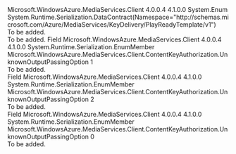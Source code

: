<Type Name="UnknownOutputPassingOption" FullName="Microsoft.WindowsAzure.MediaServices.Client.ContentKeyAuthorization.UnknownOutputPassingOption">
  <TypeSignature Language="C#" Value="public enum UnknownOutputPassingOption" />
  <TypeSignature Language="ILAsm" Value=".class public auto ansi sealed UnknownOutputPassingOption extends System.Enum" />
  <TypeSignature Language="DocId" Value="T:Microsoft.WindowsAzure.MediaServices.Client.ContentKeyAuthorization.UnknownOutputPassingOption" />
  <TypeSignature Language="VB.NET" Value="Public Enum UnknownOutputPassingOption" />
  <TypeSignature Language="F#" Value="type UnknownOutputPassingOption = " />
  <AssemblyInfo>
    <AssemblyName>Microsoft.WindowsAzure.MediaServices.Client</AssemblyName>
    <AssemblyVersion>4.0.0.4</AssemblyVersion>
    <AssemblyVersion>4.1.0.0</AssemblyVersion>
  </AssemblyInfo>
  <Base>
    <BaseTypeName>System.Enum</BaseTypeName>
  </Base>
  <Attributes>
    <Attribute>
      <AttributeName>System.Runtime.Serialization.DataContract(Namespace="http://schemas.microsoft.com/Azure/MediaServices/KeyDelivery/PlayReadyTemplate/v1")</AttributeName>
    </Attribute>
  </Attributes>
  <Docs>
    <summary>To be added.</summary>
    <remarks>To be added.</remarks>
  </Docs>
  <Members>
    <Member MemberName="Allowed">
      <MemberSignature Language="C#" Value="Allowed" />
      <MemberSignature Language="ILAsm" Value=".field public static literal valuetype Microsoft.WindowsAzure.MediaServices.Client.ContentKeyAuthorization.UnknownOutputPassingOption Allowed = int32(1)" />
      <MemberSignature Language="DocId" Value="F:Microsoft.WindowsAzure.MediaServices.Client.ContentKeyAuthorization.UnknownOutputPassingOption.Allowed" />
      <MemberSignature Language="VB.NET" Value="Allowed" />
      <MemberSignature Language="F#" Value="Allowed = 1" Usage="Microsoft.WindowsAzure.MediaServices.Client.ContentKeyAuthorization.UnknownOutputPassingOption.Allowed" />
      <MemberType>Field</MemberType>
      <AssemblyInfo>
        <AssemblyName>Microsoft.WindowsAzure.MediaServices.Client</AssemblyName>
        <AssemblyVersion>4.0.0.4</AssemblyVersion>
        <AssemblyVersion>4.1.0.0</AssemblyVersion>
      </AssemblyInfo>
      <Attributes>
        <Attribute>
          <AttributeName>System.Runtime.Serialization.EnumMember</AttributeName>
        </Attribute>
      </Attributes>
      <ReturnValue>
        <ReturnType>Microsoft.WindowsAzure.MediaServices.Client.ContentKeyAuthorization.UnknownOutputPassingOption</ReturnType>
      </ReturnValue>
      <MemberValue>1</MemberValue>
      <Docs>
        <summary>To be added.</summary>
      </Docs>
    </Member>
    <Member MemberName="AllowedWithVideoConstriction">
      <MemberSignature Language="C#" Value="AllowedWithVideoConstriction" />
      <MemberSignature Language="ILAsm" Value=".field public static literal valuetype Microsoft.WindowsAzure.MediaServices.Client.ContentKeyAuthorization.UnknownOutputPassingOption AllowedWithVideoConstriction = int32(2)" />
      <MemberSignature Language="DocId" Value="F:Microsoft.WindowsAzure.MediaServices.Client.ContentKeyAuthorization.UnknownOutputPassingOption.AllowedWithVideoConstriction" />
      <MemberSignature Language="VB.NET" Value="AllowedWithVideoConstriction" />
      <MemberSignature Language="F#" Value="AllowedWithVideoConstriction = 2" Usage="Microsoft.WindowsAzure.MediaServices.Client.ContentKeyAuthorization.UnknownOutputPassingOption.AllowedWithVideoConstriction" />
      <MemberType>Field</MemberType>
      <AssemblyInfo>
        <AssemblyName>Microsoft.WindowsAzure.MediaServices.Client</AssemblyName>
        <AssemblyVersion>4.0.0.4</AssemblyVersion>
        <AssemblyVersion>4.1.0.0</AssemblyVersion>
      </AssemblyInfo>
      <Attributes>
        <Attribute>
          <AttributeName>System.Runtime.Serialization.EnumMember</AttributeName>
        </Attribute>
      </Attributes>
      <ReturnValue>
        <ReturnType>Microsoft.WindowsAzure.MediaServices.Client.ContentKeyAuthorization.UnknownOutputPassingOption</ReturnType>
      </ReturnValue>
      <MemberValue>2</MemberValue>
      <Docs>
        <summary>To be added.</summary>
      </Docs>
    </Member>
    <Member MemberName="NotAllowed">
      <MemberSignature Language="C#" Value="NotAllowed" />
      <MemberSignature Language="ILAsm" Value=".field public static literal valuetype Microsoft.WindowsAzure.MediaServices.Client.ContentKeyAuthorization.UnknownOutputPassingOption NotAllowed = int32(0)" />
      <MemberSignature Language="DocId" Value="F:Microsoft.WindowsAzure.MediaServices.Client.ContentKeyAuthorization.UnknownOutputPassingOption.NotAllowed" />
      <MemberSignature Language="VB.NET" Value="NotAllowed" />
      <MemberSignature Language="F#" Value="NotAllowed = 0" Usage="Microsoft.WindowsAzure.MediaServices.Client.ContentKeyAuthorization.UnknownOutputPassingOption.NotAllowed" />
      <MemberType>Field</MemberType>
      <AssemblyInfo>
        <AssemblyName>Microsoft.WindowsAzure.MediaServices.Client</AssemblyName>
        <AssemblyVersion>4.0.0.4</AssemblyVersion>
        <AssemblyVersion>4.1.0.0</AssemblyVersion>
      </AssemblyInfo>
      <Attributes>
        <Attribute>
          <AttributeName>System.Runtime.Serialization.EnumMember</AttributeName>
        </Attribute>
      </Attributes>
      <ReturnValue>
        <ReturnType>Microsoft.WindowsAzure.MediaServices.Client.ContentKeyAuthorization.UnknownOutputPassingOption</ReturnType>
      </ReturnValue>
      <MemberValue>0</MemberValue>
      <Docs>
        <summary>To be added.</summary>
      </Docs>
    </Member>
  </Members>
</Type>